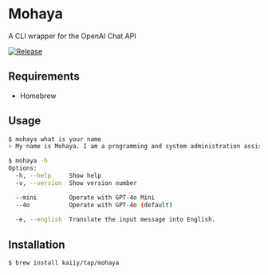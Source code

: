 # Mohaya

A CLI wrapper for the OpenAI Chat API

[![Release](https://github.com/kaiiy/mohaya/actions/workflows/release.yml/badge.svg)](https://github.com/kaiiy/mohaya/actions/workflows/release.yml)

## Requirements

- Homebrew

## Usage

```sh
$ mohaya what is your name
> My name is Mohaya. I am a programming and system administration assistant. How can I assist you today? 
```
```sh
$ mohaya -h
Options:
  -h, --help     Show help
  -v, --version  Show version number

  --mini         Operate with GPT-4o Mini
  --4o           Operate with GPT-4o (default) 
  
  -e, --english  Translate the input message into English.
```

## Installation

```sh
$ brew install kaiiy/tap/mohaya
```
